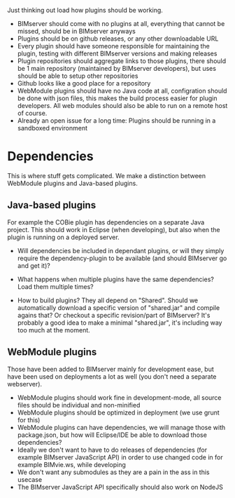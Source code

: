 Just thinking out load how plugins should be working.

- BIMserver should come with no plugins at all, everything that cannot be missed, should be in BIMserver anyways
- Plugins should be on github releases, or any other downloadable URL
- Every plugin should have someone responsible for maintaining the plugin, testing with different BIMserver versions and making releases
- Plugin repositories should aggregate links to those plugins, there should be 1 main repository (maintained by BIMserver developers), but uses should be able to setup other repositories
- Github looks like a good place for a repository
- WebModule plugins should have no Java code at all, configration should be done with json files, this makes the build process easier for plugin developers. All web modules should also be able to run on a remote host of course.
- Already an open issue for a long time: Plugins should be running in a sandboxed environment

# Dependencies

This is where stuff gets complicated. We make a distinction between WebModule plugins and Java-based plugins.

## Java-based plugins

For example the COBie plugin has dependencies on a separate Java project. This should work in Eclipse (when developing), but also when the plugin is running on a deployed server.
- Will dependencies be included in dependant plugins, or will they simply require the dependency-plugin to be available (and should BIMserver go and get it)?
- What happens when multiple plugins have the same dependencies? Load them multiple times?

- How to build plugins? They all depend on "Shared". Should we automatically download a specific version of "shared.jar" and compile agains that? Or checkout a specific revision/part of BIMserver? It's probably a good idea to make a minimal "shared.jar", it's including way too much at the moment.

## WebModule plugins

Those have been added to BIMserver mainly for development ease, but have been used on deployments a lot as well (you don't need a separate webserver).

- WebModule plugins should work fine in development-mode, all source files should be individual and non-minified
- WebModule plugins should be optimized in deployment (we use grunt for this)
- WebModule plugins can have dependencies, we will manage those with package.json, but how will Eclipse/IDE be able to download those dependencies?
- Ideally we don't want to have to do releases of dependencies (for example BIMserver JavaScript API) in order to use changed code in for example BIMvie.ws, while developing
- We don't want any submodules as they are a pain in the ass in this usecase
- The BIMserver JavaScript API specifically should also work on NodeJS
